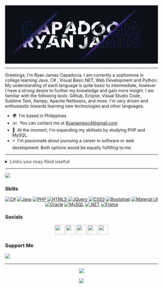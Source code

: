 <p align="center" width="100%">
  <img src="https://github.com/Unknownplanet40/Unknownplanet40/blob/2a366bce3c1d60a37109b1068af0df5223d1281c/CoverImage.png" align="center" width="820px" />
</p>

------------
Greetings, I'm Ryan James Capadocia. I am currently a sophomore in college learning Java, C# , Visual Basic.NET, Web Development and Python. My understanding of each language is quite basic to intermediate, however I have a strong desire to further my knowledge and gain more insight. I am familiar with the following tools: Github, Eclipse, Visual Studio Code, Sublime Text, Xampp, Apache Netbeans, and more. I'm very driven and enthusiastic towards learning new technologies and other languages.

* 🌍  I'm based in Philippines
* ✉️  You can contact me at [Ryanjamesc4@gmail.com](mailto:Ryanjamesc4@gmail.com)
* 🧠  At the moment, I'm expanding my skillsets by studying PHP and MySQL.
* ⚡  I'm passionate about pursuing a career in software or web development. Both options would be equally fulfilling to me.

------------

<details><summary>𝕃𝕚𝕟𝕜𝕤 𝕪𝕠𝕦 𝕞𝕒𝕪 𝕗𝕚𝕟𝕕 𝕦𝕤𝕖𝕗𝕦𝕝</summary>
  <p>
    
  # [![`Github Gist Collections`](https://fontmeme.com/permalink/220912/3198cabf9caccd13bf75a2208023ec9d.png "A collection of crack applications, license keys, programming tutorials, and Windows tips & tricks")](https://bit.ly/Gist-GitHub)
    
  </p>
</details>

------------

<a href="https://www.github.com/Unknownplanet40" target="_blank" rel="noreferrer"><img
src="https://img.shields.io/github/followers/Unknownplanet40?logo=github&style=for-the-badge&color=0891b2&labelColor=1c1917" /></a>
<p align="center"></p>

### Skills


<p align="center">
<a href="https://docs.microsoft.com/en-us/dotnet/csharp/" target="_blank" rel="noreferrer"><img src="https://raw.githubusercontent.com/danielcranney/readme-generator/main/public/icons/skills/csharp-colored.svg" width="36" height="36" alt="C#" /></a>
<a href="https://www.oracle.com/java/" target="_blank" rel="noreferrer"><img src="https://raw.githubusercontent.com/danielcranney/readme-generator/main/public/icons/skills/java-colored.svg" width="36" height="36" alt="Java" /></a>
<a href="https://www.php.net/" target="_blank" rel="noreferrer"><img src="https://raw.githubusercontent.com/danielcranney/readme-generator/main/public/icons/skills/php-colored.svg" width="36" height="36" alt="PHP" /></a>
<a href="https://developer.mozilla.org/en-US/docs/Glossary/HTML5" target="_blank" rel="noreferrer"><img src="https://raw.githubusercontent.com/danielcranney/readme-generator/main/public/icons/skills/html5-colored.svg" width="36" height="36" alt="HTML5" /></a>
<a href="https://jquery.com/" target="_blank" rel="noreferrer"><img src="https://raw.githubusercontent.com/danielcranney/readme-generator/main/public/icons/skills/jquery-colored.svg" width="36" height="36" alt="JQuery" /></a>
<a href="https://www.w3.org/TR/CSS/#css" target="_blank" rel="noreferrer"><img src="https://raw.githubusercontent.com/danielcranney/readme-generator/main/public/icons/skills/css3-colored.svg" width="36" height="36" alt="CSS3" /></a>
<a href="https://getbootstrap.com/" target="_blank" rel="noreferrer"><img src="https://raw.githubusercontent.com/danielcranney/readme-generator/main/public/icons/skills/bootstrap-colored.svg" width="36" height="36" alt="Bootstrap" /></a>
<a href="https://mui.com/" target="_blank" rel="noreferrer"><img src="https://raw.githubusercontent.com/danielcranney/readme-generator/main/public/icons/skills/materialui-colored.svg" width="36" height="36" alt="Material UI" /></a>
<a href="https://www.oracle.com/uk/index.html" target="_blank" rel="noreferrer"><img src="https://raw.githubusercontent.com/danielcranney/readme-generator/main/public/icons/skills/oracle-colored.svg" width="36" height="36" alt="Oracle" /></a>
<a href="https://www.mysql.com/" target="_blank" rel="noreferrer"><img src="https://raw.githubusercontent.com/danielcranney/readme-generator/main/public/icons/skills/mysql-colored.svg" width="36" height="36" alt="MySQL" /></a>
<a href="https://dotnet.microsoft.com/en-us/" target="_blank" rel="noreferrer"><img src="https://raw.githubusercontent.com/danielcranney/readme-generator/main/public/icons/skills/dot-net-colored.svg" width="36" height="36" alt=".NET" /></a>
<a href="https://www.figma.com/" target="_blank" rel="noreferrer"><img src="https://raw.githubusercontent.com/danielcranney/readme-generator/main/public/icons/skills/figma-colored.svg" width="36" height="36" alt="Figma" /></a>
</p>


### Socials

<p align="center"> 
<a href="https://www.codepen.io/Unknownplanet40/" target="_blank" rel="noreferrer"><img src="https://raw.githubusercontent.com/danielcranney/readme-generator/main/public/icons/socials/codepen.svg" width="32" height="32" /></a> <a href="https://www.facebook.com/Cappps.Lock/" target="_blank" rel="noreferrer"><img src="https://raw.githubusercontent.com/danielcranney/readme-generator/main/public/icons/socials/facebook.svg" width="32" height="32" /></a> <a href="https://www.github.com/Unknownplanet40" target="_blank" rel="noreferrer"><img src="https://raw.githubusercontent.com/danielcranney/readme-generator/main/public/icons/socials/github.svg" width="32" height="32" /></a> <a href="https://www.linkedin.com/in/ryan-james-capadocia-025984199/" target="_blank" rel="noreferrer"><img src="https://raw.githubusercontent.com/danielcranney/readme-generator/main/public/icons/socials/linkedin.svg" width="32" height="32" /></a> <a href="https://www.stackoverflow.com/users/unknownplanet-40" target="_blank" rel="noreferrer"><img src="https://raw.githubusercontent.com/danielcranney/readme-generator/main/public/icons/socials/stackoverflow.svg" width="32" height="32" /></a></p


------------
### Support Me

 <a href="https://www.buymeacoffee.com/up40"><img src="https://cdn.buymeacoffee.com/buttons/v2/default-yellow.png" width="180" /></a>
 
------------

<div align="center">
<a href="#"><img src="https://github-readme-riddle.vercel.app/api?type=horizontal&theme=dracula"/></a>

<a href="#"><img src="https://github-readme-stats.vercel.app/api/top-langs/?username=Unknownplanet40&hide=Hack&theme=dracula"/></a>
</div>
